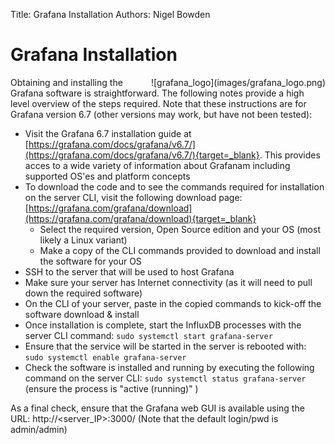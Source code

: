 Title: Grafana Installation
Authors: Nigel Bowden

# Grafana Installation
<div style="float: right;">
![grafana_logo](images/grafana_logo.png)
</div>Obtaining and installing the Grafana software is straightforward. The following notes provide a high level overview of the steps required. Note that these instructions are for Grafana version 6.7 (other versions may work, but have not been tested):  


- Visit the Grafana 6.7 installation guide at [https://grafana.com/docs/grafana/v6.7/](https://grafana.com/docs/grafana/v6.7/){target=_blank}. This provides acces to a wide variety of information about Grafanam including supported OS'es and platform concepts
- To download the code and to see the commands required for installation on the server CLI, visit the following download page: [https://grafana.com/grafana/download](https://grafana.com/grafana/download){target=_blank}
    - Select the required version, Open Source edition and your OS (most likely a Linux variant)
    - Make a copy of the CLI commands provided to download and install the software for your OS
- SSH to the server that will be used to host Grafana
- Make sure your server has Internet connectivity (as it will need to pull down the required software)
- On the CLI of your server, paste in the copied commands to kick-off the software download & install
- Once installation is complete, start the InfluxDB processes with the server CLI command: ```sudo systemctl start grafana-server```
- Ensure that the service will be started in the server is rebooted with: ```sudo systemctl enable grafana-server```
- Check the software is installed and running by executing the following command on the server CLI: ```sudo systemctl status grafana-server``` (ensure the process is "active (running)" )

As a final check, ensure that the Grafana web GUI is available using the URL: http://&lt;server_IP&gt;:3000/ (Note that the default login/pwd is admin/admin)

